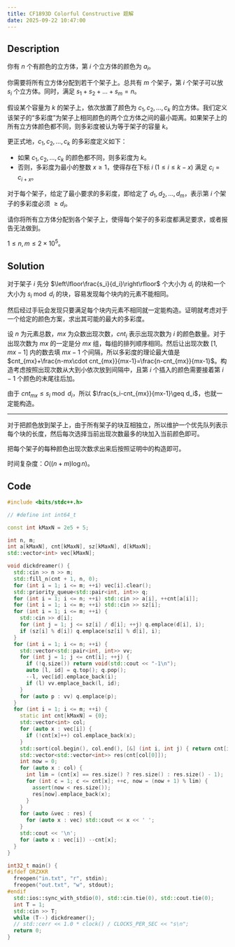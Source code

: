 ```yaml
---
title: CF1893D Colorful Constructive 题解
date: 2025-09-22 10:47:00
---
```


## Description

你有 $n$ 个有颜色的立方体，第 $i$ 个立方体的颜色为 $a_i$。

你需要将所有立方体分配到若干个架子上。总共有 $m$ 个架子，第 $i$ 个架子可以放 $s_i$ 个立方体。同时，满足 $s_1 + s_2 + \ldots + s_m = n$。

假设某个容量为 $k$ 的架子上，依次放置了颜色为 $c_1, c_2, \ldots, c_k$ 的立方体。我们定义该架子的“多彩度”为架子上相同颜色的两个立方体之间的最小距离。如果架子上的所有立方体颜色都不同，则多彩度被认为等于架子的容量 $k$。

更正式地，$c_1, c_2, \ldots, c_k$ 的多彩度定义如下：

- 如果 $c_1, c_2, \ldots, c_k$ 的颜色都不同，则多彩度为 $k$。
- 否则，多彩度为最小的整数 $x \geq 1$，使得存在下标 $i$ $(1 \leq i \leq k - x)$ 满足 $c_i = c_{i+x}$。

对于每个架子，给定了最小要求的多彩度，即给定了 $d_1, d_2, \ldots, d_m$，表示第 $i$ 个架子的多彩度必须 $\geq d_i$。

请你将所有立方体分配到各个架子上，使得每个架子的多彩度都满足要求，或者报告无法做到。

$1\leq n,m\leq 2\times 10^5$。

## Solution

对于架子 $i$ 先分 $\left\lfloor\frac{s_i}{d_i}\right\rfloor$ 个大小为 $d_i$ 的块和一个大小为 $s_i\bmod d_i$ 的块，容易发现每个块内的元素不能相同。

然后经过手玩会发现只要满足每个块内元素不相同就一定能构造。证明就考虑对于一个给定的颜色方案，求出其可能的最大的多彩度。

设 $n$ 为元素总数，$mx$ 为众数出现次数，$cnt_i$ 表示出现次数为 $i$ 的颜色数量。对于出现次数为 $mx$ 的一定是分 $mx$ 组，每组的排列顺序相同。然后让出现次数 $[1,mx-1]$ 内的数去填 $mx-1$ 个间隔，所以多彩度的理论最大值是 $cnt_{mx}+\frac{n-mx\cdot cnt_{mx}}{mx-1}=\frac{n-cnt_{mx}}{mx-1}$。构造考虑按照出现次数从大到小依次放到间隔中，且第 $i$ 个插入的颜色需要接着第 $i-1$ 个颜色的末尾往后加。

由于 $cnt_{mx}\leq s_i\bmod d_i$，所以 $\frac{s_i-cnt_{mx}}{mx-1}\geq d_i$，也就一定能构造。

---

对于把颜色放到架子上，由于所有架子的块互相独立，所以维护一个优先队列表示每个块的长度，然后每次选择当前出现次数最多的块加入当前颜色即可。

把每个架子的每种颜色出现次数求出来后按照证明中的构造即可。

时间复杂度：$O((n+m)\log n)$。

## Code

```cpp
#include <bits/stdc++.h>

// #define int int64_t

const int kMaxN = 2e5 + 5;

int n, m;
int a[kMaxN], cnt[kMaxN], sz[kMaxN], d[kMaxN];
std::vector<int> vec[kMaxN];

void dickdreamer() {
  std::cin >> n >> m;
  std::fill_n(cnt + 1, n, 0);
  for (int i = 1; i <= m; ++i) vec[i].clear();
  std::priority_queue<std::pair<int, int>> q;
  for (int i = 1; i <= n; ++i) std::cin >> a[i], ++cnt[a[i]];
  for (int i = 1; i <= m; ++i) std::cin >> sz[i];
  for (int i = 1; i <= m; ++i) {
    std::cin >> d[i];
    for (int j = 1; j <= sz[i] / d[i]; ++j) q.emplace(d[i], i);
    if (sz[i] % d[i]) q.emplace(sz[i] % d[i], i);
  }
  for (int i = 1; i <= n; ++i) {
    std::vector<std::pair<int, int>> vv;
    for (int j = 1; j <= cnt[i]; ++j) {
      if (!q.size()) return void(std::cout << "-1\n");
      auto [l, id] = q.top(); q.pop();
      --l, vec[id].emplace_back(i);
      if (l) vv.emplace_back(l, id);
    }
    for (auto p : vv) q.emplace(p);
  }
  for (int i = 1; i <= m; ++i) {
    static int cnt[kMaxN] = {0};
    std::vector<int> col;
    for (auto x : vec[i]) {
      if (!cnt[x]++) col.emplace_back(x);
    }
    std::sort(col.begin(), col.end(), [&] (int i, int j) { return cnt[i] > cnt[j]; });
    std::vector<std::vector<int>> res(cnt[col[0]]);
    int now = 0;
    for (auto x : col) {
      int lim = (cnt[x] == res.size() ? res.size() : res.size() - 1);
      for (int c = 1; c <= cnt[x]; ++c, now = (now + 1) % lim) {
        assert(now < res.size());
        res[now].emplace_back(x);
      }
    }
    for (auto &vec : res) {
      for (auto x : vec) std::cout << x << ' ';
    }
    std::cout << '\n';
    for (auto x : vec[i]) --cnt[x];
  }
}

int32_t main() {
#ifdef ORZXKR
  freopen("in.txt", "r", stdin);
  freopen("out.txt", "w", stdout);
#endif
  std::ios::sync_with_stdio(0), std::cin.tie(0), std::cout.tie(0);
  int T = 1;
  std::cin >> T;
  while (T--) dickdreamer();
  // std::cerr << 1.0 * clock() / CLOCKS_PER_SEC << "s\n";
  return 0;
}
```